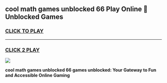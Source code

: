 
## cool math games unblocked 66 Play Online 👋 Unblocked Games
<h3>
<a href="https://news.freeplayer.one?title=cool_math_games_unblocked_66&ref=17CMG">CLICK TO PLAY</a></h3>
<hr>

<h3>
<a href="https://news.freeplayer.one?title=cool_math_games_unblocked_66&ref=17CMG">CLICK 2 PLAY</a>
  
</h3>

<a href="https://news.freeplayer.one?title=cool_math_games_unblocked_66&ref=17CMG/"><img src="https://clearcache.store/games.png"></a>


**cool math games unblocked 66 games unblocked: Your Gateway to Fun and Accessible Online Gaming**
